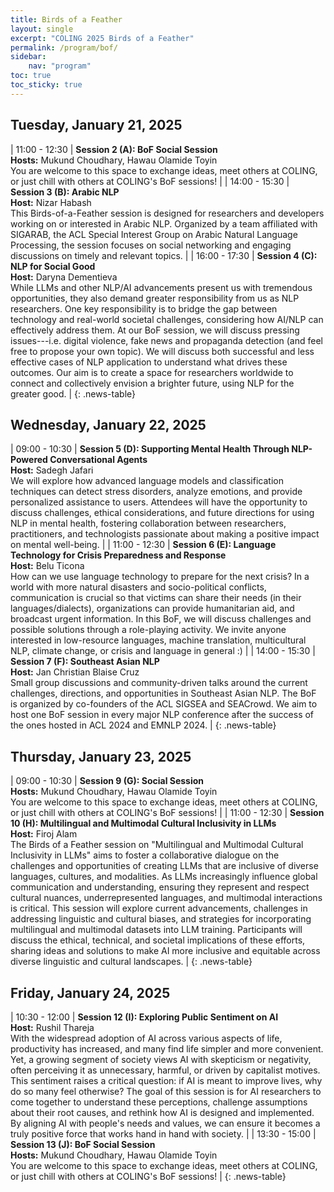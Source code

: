 ```yaml
---
title: Birds of a Feather
layout: single
excerpt: "COLING 2025 Birds of a Feather"
permalink: /program/bof/
sidebar: 
    nav: "program"
toc: true
toc_sticky: true
---
```


<style>
.news-table { font-size: .9em; table-layout: fixed; text-align: left; }
.news-table tr td:nth-child(1) { font-weight: bold; width: 8em;}
</style>

## Tuesday, January 21, 2025

| 11:00 - 12:30 | **Session 2 (A): BoF Social Session** <br> **Hosts:** Mukund Choudhary, Hawau Olamide Toyin <br> You are welcome to this space to exchange ideas, meet others at COLING, or just chill with others at COLING's BoF sessions! |
| 14:00 - 15:30 | **Session 3 (B): Arabic NLP** <br> **Host:** Nizar Habash <br> This Birds-of-a-Feather session is designed for researchers and developers working on or interested in Arabic NLP. Organized by a team affiliated with SIGARAB, the ACL Special Interest Group on Arabic Natural Language Processing, the session focuses on social networking and engaging discussions on timely and relevant topics. |
| 16:00 - 17:30 | **Session 4 (C): NLP for Social Good** <br> **Host:** Daryna Dementieva <br> While LLMs and other NLP/AI advancements present us with tremendous opportunities, they also demand greater responsibility from us as NLP researchers. One key responsibility is to bridge the gap between technology and real-world societal challenges, considering how AI/NLP can effectively address them. At our BoF session, we will discuss pressing issues---i.e. digital violence, fake news and propaganda detection (and feel free to propose your own topic). We will discuss both successful and less effective cases of NLP application to understand what drives these outcomes. Our aim is to create a space for researchers worldwide to connect and collectively envision a brighter future, using NLP for the greater good. |
{: .news-table}

## Wednesday, January 22, 2025

| 09:00 - 10:30 | **Session 5 (D): Supporting Mental Health Through NLP-Powered Conversational Agents** <br> **Host:** Sadegh Jafari <br> We will explore how advanced language models and classification techniques can detect stress disorders, analyze emotions, and provide personalized assistance to users. Attendees will have the opportunity to discuss challenges, ethical considerations, and future directions for using NLP in mental health, fostering collaboration between researchers, practitioners, and technologists passionate about making a positive impact on mental well-being. |
| 11:00 - 12:30 | **Session 6 (E): Language Technology for Crisis Preparedness and Response** <br> **Host:** Belu Ticona <br> How can we use language technology to prepare for the next crisis? In a world with more natural disasters and socio-political conflicts, communication is crucial so that victims can share their needs (in their languages/dialects), organizations can provide humanitarian aid, and broadcast urgent information. In this BoF, we will discuss challenges and possible solutions through a role-playing activity. We invite anyone interested in low-resource languages, machine translation, multicultural NLP, climate change, or crisis and language in general :) |
| 14:00 - 15:30 | **Session 7 (F): Southeast Asian NLP** <br> **Host:** Jan Christian Blaise Cruz <br> Small group discussions and community-driven talks around the current challenges, directions, and opportunities in Southeast Asian NLP. The BoF is organized by co-founders of the ACL SIGSEA and SEACrowd. We aim to host one BoF session in every major NLP conference after the success of the ones hosted in ACL 2024 and EMNLP 2024. |
{: .news-table}

## Thursday, January 23, 2025

| 09:00 - 10:30 | **Session 9 (G): Social Session** <br> **Hosts:** Mukund Choudhary, Hawau Olamide Toyin <br> You are welcome to this space to exchange ideas, meet others at COLING, or just chill with others at COLING's BoF sessions! |
| 11:00 - 12:30 | **Session 10 (H): Multilingual and Multimodal Cultural Inclusivity in LLMs** <br> **Host:** Firoj Alam <br> The Birds of a Feather session on "Multilingual and Multimodal Cultural Inclusivity in LLMs" aims to foster a collaborative dialogue on the challenges and opportunities of creating LLMs that are inclusive of diverse languages, cultures, and modalities. As LLMs increasingly influence global communication and understanding, ensuring they represent and respect cultural nuances, underrepresented languages, and multimodal interactions is critical. This session will explore current advancements, challenges in addressing linguistic and cultural biases, and strategies for incorporating multilingual and multimodal datasets into LLM training. Participants will discuss the ethical, technical, and societal implications of these efforts, sharing ideas and solutions to make AI more inclusive and equitable across diverse linguistic and cultural landscapes. |
{: .news-table}

## Friday, January 24, 2025

| 10:30 - 12:00 | **Session 12 (I): Exploring Public Sentiment on AI** <br> **Host:** Rushil Thareja <br> With the widespread adoption of AI across various aspects of life, productivity has increased, and many find life simpler and more convenient. Yet, a growing segment of society views AI with skepticism or negativity, often perceiving it as unnecessary, harmful, or driven by capitalist motives. This sentiment raises a critical question: if AI is meant to improve lives, why do so many feel otherwise? The goal of this session is for AI researchers to come together to understand these perceptions, challenge assumptions about their root causes, and rethink how AI is designed and implemented. By aligning AI with people's needs and values, we can ensure it becomes a truly positive force that works hand in hand with society. |
| 13:30 - 15:00  | **Session 13 (J): BoF Social Session** <br> **Hosts:** Mukund Choudhary, Hawau Olamide Toyin <br> You are welcome to this space to exchange ideas, meet others at COLING, or just chill with others at COLING's BoF sessions! |
{: .news-table}